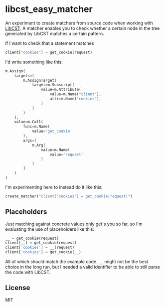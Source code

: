 # libcst_easy_matcher

An experiment to create matchers from source code when working with
[LibCST](https://libcst.readthedocs.io/). A matcher enables you to check
whether a certain node in the tree generated by LibCST matches a certain
pattern.

If I want to check that a statement matches 

```python
client["cookies"] = get_cookie(request)
```

I'd write something like this:

```python
m.Assign(
    targets=[
        m.AssignTarget(
            target=m.Subscript(
                value=m.Attribute(
                    value=m.Name("client"),
                    attr=m.Name("cookies"),
                )
            )
        )
    ],
    value=m.Call(
        func=m.Name(
            value='get_cookie'
        ),
        args=[
            m.Arg(
                value=m.Name(
                    value='request'
                )
            )
        ]
    )
)
```

I'm experimenting here to instead do it like this: 

```python
create_matcher("client['cookies'] = get_cookie(request)")
```

## Placeholders

Just matching against concrete values only get's you so far, so I'm
evaluating the use of placeholders like this:

```python
__ = get_cookie(request)
client[__] = get_cookie(request)
client['cookies'] = __(request)
client['cookies'] = get_cookie(__)
```

All of which should match the example code. `__` might not be the best choice
in the long run, but I needed a valid identifier to be able to still parse
the code with LibCST.

## License

MIT
